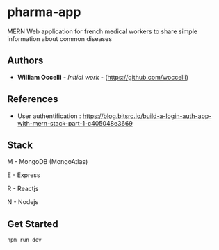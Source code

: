 # pharma-app
MERN Web application for french medical workers to share simple information about common diseases

## Authors

* **William Occelli** - *Initial work* - (https://github.com/woccelli)

## References 

* User authentification : https://blog.bitsrc.io/build-a-login-auth-app-with-mern-stack-part-1-c405048e3669

## Stack

M - MongoDB (MongoAtlas)

E - Express

R - Reactjs

N - Nodejs

## Get Started

```
npm run dev
```

